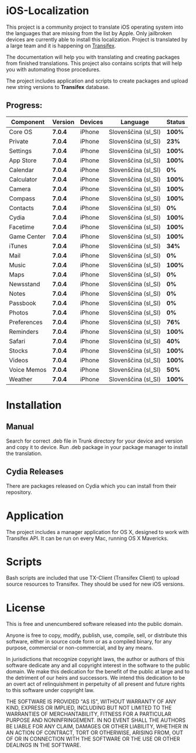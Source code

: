 iOS-Localization
================

This project is a community project to translate iOS operating system into the languages that are missing from the list by Apple. Only jailbroken devices are currently able to install this localization. Project is translated by a large team and it is happening on [Transifex](https://www.transifex.com/projects/p/apple-ios/).

The documentation will help you with translating and creating packages from finished translations. This project also contains scripts that will help you with automating those procedures.

The project includes application and scripts to create packages and upload new string versions to **Transifex** database.

Progress:
----------------

| Component     |  Version      |  Devices      |  Language     |  Status       |
| ------------- | ------------- | ------------- | ------------- | ------------- |
| Core OS       | **7.0.4**     | iPhone        | Slovenščina (sl_SI)  | **100%**      |
| Private       | **7.0.4**     | iPhone        | Slovenščina (sl_SI)  | **23%**       |
| Settings      | **7.0.4**     | iPhone        | Slovenščina (sl_SI)  | **100%**      |
| App Store     | **7.0.4**     | iPhone        | Slovenščina (sl_SI)  | **100%**      |
| Calendar      | **7.0.4**     | iPhone        | Slovenščina (sl_SI)  | **0%**        |
| Calculator    | **7.0.4**     | iPhone        | Slovenščina (sl_SI)  | **100%**      |
| Camera        | **7.0.4**     | iPhone        | Slovenščina (sl_SI)  | **100%**      |
| Compass       | **7.0.4**     | iPhone        | Slovenščina (sl_SI)  | **100%**      |
| Contacts      | **7.0.4**     | iPhone        | Slovenščina (sl_SI)  | **0%**        |
| Cydia         | **7.0.4**     | iPhone        | Slovenščina (sl_SI)  | **100%**      |
| Facetime      | **7.0.4**     | iPhone        | Slovenščina (sl_SI)  | **100%**      |
| Game Center   | **7.0.4**     | iPhone        | Slovenščina (sl_SI)  | **100%**      |
| iTunes        | **7.0.4**     | iPhone        | Slovenščina (sl_SI)  | **34%**        |
| Mail          | **7.0.4**     | iPhone        | Slovenščina (sl_SI)  | **0%**        |
| Music         | **7.0.4**     | iPhone        | Slovenščina (sl_SI)  | **100%**      |
| Maps          | **7.0.4**     | iPhone        | Slovenščina (sl_SI)  | **0%**        |
| Newsstand     | **7.0.4**     | iPhone        | Slovenščina (sl_SI)  | **0%**        |
| Notes         | **7.0.4**     | iPhone        | Slovenščina (sl_SI)  | **0%**        |
| Passbook      | **7.0.4**     | iPhone        | Slovenščina (sl_SI)  | **0%**        |
| Photos        | **7.0.4**     | iPhone        | Slovenščina (sl_SI)  | **0%**        |
| Preferences   | **7.0.4**     | iPhone        | Slovenščina (sl_SI)  | **76%**       |
| Reminders     | **7.0.4**     | iPhone        | Slovenščina (sl_SI)  | **100%**      |
| Safari        | **7.0.4**     | iPhone        | Slovenščina (sl_SI)  | **40%**       |
| Stocks        | **7.0.4**     | iPhone        | Slovenščina (sl_SI)  | **100%**      |
| Videos        | **7.0.4**     | iPhone        | Slovenščina (sl_SI)  | **100%**      |
| Voice Memos   | **7.0.4**     | iPhone        | Slovenščina (sl_SI)  | **50%**       |
| Weather       | **7.0.4**     | iPhone        | Slovenščina (sl_SI)  | **100%**      |


Installation
================

Manual
----------------
Search for correct .deb file in Trunk directory for your device and version and copy it to device. Run .deb package in your package manager to install the translation.

Cydia Releases
----------------
There are packages released on Cydia which you can install from their repository.

Application
================
The project includes a manager application for OS X, designed to work with Transifex API. It can be run on every Mac, running OS X Mavericks.

Scripts
================
Bash scripts are included that use TX-Client (Transifex Client) to upload source resources to Transifex. They should be used for new iOS versions.

License
================
This is free and unencumbered software released into the public domain.

Anyone is free to copy, modify, publish, use, compile, sell, or
distribute this software, either in source code form or as a compiled
binary, for any purpose, commercial or non-commercial, and by any
means.

In jurisdictions that recognize copyright laws, the author or authors
of this software dedicate any and all copyright interest in the
software to the public domain. We make this dedication for the benefit
of the public at large and to the detriment of our heirs and
successors. We intend this dedication to be an overt act of
relinquishment in perpetuity of all present and future rights to this
software under copyright law.

THE SOFTWARE IS PROVIDED "AS IS", WITHOUT WARRANTY OF ANY KIND,
EXPRESS OR IMPLIED, INCLUDING BUT NOT LIMITED TO THE WARRANTIES OF
MERCHANTABILITY, FITNESS FOR A PARTICULAR PURPOSE AND NONINFRINGEMENT.
IN NO EVENT SHALL THE AUTHORS BE LIABLE FOR ANY CLAIM, DAMAGES OR
OTHER LIABILITY, WHETHER IN AN ACTION OF CONTRACT, TORT OR OTHERWISE,
ARISING FROM, OUT OF OR IN CONNECTION WITH THE SOFTWARE OR THE USE OR
OTHER DEALINGS IN THE SOFTWARE.
